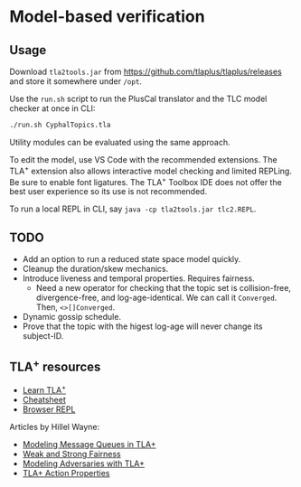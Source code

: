 # Model-based verification

## Usage

Download `tla2tools.jar` from <https://github.com/tlaplus/tlaplus/releases> and store it somewhere under `/opt`.

Use the `run.sh` script to run the PlusCal translator and the TLC model checker at once in CLI:

```sh
./run.sh CyphalTopics.tla
```

Utility modules can be evaluated using the same approach.

To edit the model, use VS Code with the recommended extensions. The TLA<sup>+</sup> extension also allows interactive model checking and limited REPLing. Be sure to enable font ligatures. The TLA<sup>+</sup> Toolbox IDE does not offer the best user experience so its use is not recommended.

To run a local REPL in CLI, say `java -cp tla2tools.jar tlc2.REPL`.

## TODO

- Add an option to run a reduced state space model quickly.
- Cleanup the duration/skew mechanics.
- Introduce liveness and temporal properties. Requires fairness.
  - Need a new operator for checking that the topic set is collision-free, divergence-free, and log-age-identical.
    We can call it `Converged`. Then, `<>[]Converged`.
- Dynamic gossip schedule.
- Prove that the topic with the higest log-age will never change its subject-ID.

## TLA<sup>+</sup> resources

- [Learn TLA<sup>+</sup>](https://learntla.com)
- [Cheatsheet](https://mbt.informal.systems/docs/tla_basics_tutorials/tla+cheatsheet.html)
- [Browser REPL](https://will62794.github.io/spectacle)

Articles by Hillel Wayne:

- [Modeling Message Queues in TLA+](https://www.hillelwayne.com/post/tla-messages/)
- [Weak and Strong Fairness](https://www.hillelwayne.com/post/fairness/)
- [Modeling Adversaries with TLA+](https://www.hillelwayne.com/post/adversaries/#fnref:module)
- [TLA+ Action Properties](https://www.hillelwayne.com/post/action-properties/)
